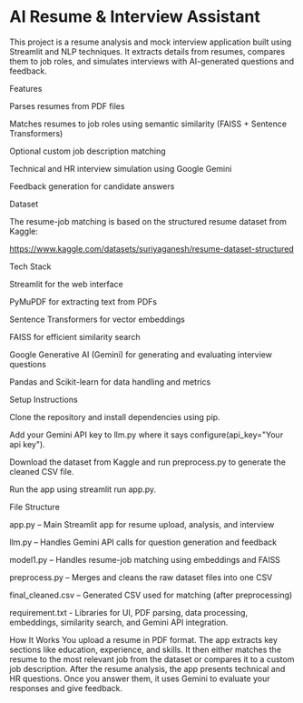 # AI Resume & Interview Assistant


This project is a resume analysis and mock interview application built using Streamlit and NLP techniques. It extracts details from resumes, compares them to job roles, and simulates interviews with AI-generated questions and feedback.


Features

Parses resumes from PDF files

Matches resumes to job roles using semantic similarity (FAISS + Sentence Transformers)

Optional custom job description matching

Technical and HR interview simulation using Google Gemini

Feedback generation for candidate answers


Dataset

The resume-job matching is based on the structured resume dataset from Kaggle:

https://www.kaggle.com/datasets/suriyaganesh/resume-dataset-structured


Tech Stack

Streamlit for the web interface

PyMuPDF for extracting text from PDFs

Sentence Transformers for vector embeddings

FAISS for efficient similarity search

Google Generative AI (Gemini) for generating and evaluating interview questions

Pandas and Scikit-learn for data handling and metrics


Setup Instructions

Clone the repository and install dependencies using pip.

Add your Gemini API key to llm.py where it says configure(api_key="Your api key").

Download the dataset from Kaggle and run preprocess.py to generate the cleaned CSV file.

Run the app using streamlit run app.py.


File Structure

app.py – Main Streamlit app for resume upload, analysis, and interview

llm.py – Handles Gemini API calls for question generation and feedback

model1.py – Handles resume-job matching using embeddings and FAISS

preprocess.py – Merges and cleans the raw dataset files into one CSV

final_cleaned.csv – Generated CSV used for matching (after preprocessing)

requirement.txt - Libraries for UI, PDF parsing, data processing, embeddings, similarity search, and Gemini API integration.


How It Works
You upload a resume in PDF format. The app extracts key sections like education, experience, and skills. It then either matches the resume to the most relevant job from the dataset or compares it to a custom job description. After the resume analysis, the app presents technical and HR questions. Once you answer them, it uses Gemini to evaluate your responses and give feedback.
